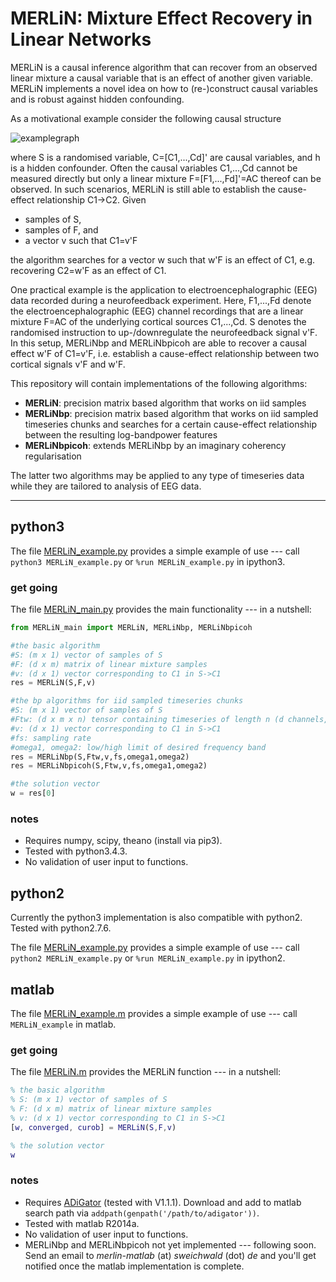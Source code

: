 # MERLiN: Mixture Effect Recovery in Linear Networks

MERLiN is a causal inference algorithm that can recover from an observed linear mixture a causal variable that is an effect of another given variable.
MERLiN implements a novel idea on how to (re-)construct causal variables and is robust against hidden confounding.

As a motivational example consider the following causal structure

![examplegraph](https://drive.google.com/uc?id=0B8zEovCWLE22UkJpeV9QWUY4Wlk)

where S is a randomised variable, C=[C1,...,Cd]' are causal variables, and h is a hidden confounder.
Often the causal variables C1,...,Cd cannot be measured directly but only a linear mixture F=[F1,...,Fd]'=AC thereof can be observed.
In such scenarios, MERLiN is still able to establish the cause-effect relationship C1→C2.
Given

* samples of S,
* samples of F, and
* a vector v such that C1=v'F

the algorithm searches for a vector w such that w'F is an effect of C1, e.g. recovering C2=w'F as an effect of C1.

One practical example is the application to electroencephalographic (EEG) data recorded during a neurofeedback experiment.
Here, F1,...,Fd denote the electroencephalographic (EEG) channel recordings that are a linear mixture F=AC of the underlying cortical sources C1,...,Cd.
S denotes the randomised instruction to up-/downregulate the neurofeedback signal v'F.
In this setup, MERLiNbp and MERLiNbpicoh are able to recover a causal effect w'F of C1=v'F, i.e. establish a cause-effect relationship between two cortical signals v'F and w'F.

This repository will contain implementations of the following algorithms:

* **MERLiN**: precision matrix based algorithm that works on iid samples
* **MERLiNbp**: precision matrix based algorithm that works on iid sampled timeseries chunks and searches for a certain cause-effect relationship between the resulting log-bandpower features
* **MERLiNbpicoh**: extends MERLiNbp by an imaginary coherency regularisation

The latter two algorithms may be applied to any type of timeseries data while they are tailored to analysis of EEG data.


---


## python3

The file [MERLiN_example.py](python3/MERLiN_example.py) provides a simple example of use --- call `python3 MERLiN_example.py` or `%run MERLiN_example.py` in ipython3.

### get going

The file [MERLiN_main.py](python3/MERLiN_main.py) provides the main functionality --- in a nutshell:

```python
from MERLiN_main import MERLiN, MERLiNbp, MERLiNbpicoh

#the basic algorithm
#S: (m x 1) vector of samples of S
#F: (d x m) matrix of linear mixture samples
#v: (d x 1) vector corresponding to C1 in S->C1
res = MERLiN(S,F,v)

#the bp algorithms for iid sampled timeseries chunks
#S: (m x 1) vector of samples of S
#Ftw: (d x m x n) tensor containing timeseries of length n (d channels, m trials)
#v: (d x 1) vector corresponding to C1 in S->C1
#fs: sampling rate
#omega1, omega2: low/high limit of desired frequency band
res = MERLiNbp(S,Ftw,v,fs,omega1,omega2)
res = MERLiNbpicoh(S,Ftw,v,fs,omega1,omega2)

#the solution vector
w = res[0]
```

### notes

* Requires numpy, scipy, theano (install via pip3).
* Tested with python3.4.3.
* No validation of user input to functions.


## python2

Currently the python3 implementation is also compatible with python2. Tested with python2.7.6.

The file [MERLiN_example.py](python3/MERLiN_example.py) provides a simple example of use --- call `python2 MERLiN_example.py` or `%run MERLiN_example.py` in ipython2.


## matlab

The file [MERLiN_example.m](matlab/MERLiN_example.m) provides a simple example of use --- call `MERLiN_example` in matlab.

### get going

The file [MERLiN.m](matlab/MERLiN.m) provides the MERLiN function --- in a nutshell:

```matlab
% the basic algorithm
% S: (m x 1) vector of samples of S
% F: (d x m) matrix of linear mixture samples
% v: (d x 1) vector corresponding to C1 in S->C1
[w, converged, curob] = MERLiN(S,F,v)

% the solution vector
w
```

### notes

* Requires [ADiGator](http://adigator.sourceforge.net/) (tested with V1.1.1). Download and add to matlab search path via `addpath(genpath('/path/to/adigator'))`.
* Tested with matlab R2014a.
* No validation of user input to functions.
* MERLiNbp and MERLiNbpicoh not yet implemented --- following soon. Send an email to *merlin-matlab* (at) *sweichwald* (dot) *de* and you'll get notified once the matlab implementation is complete.